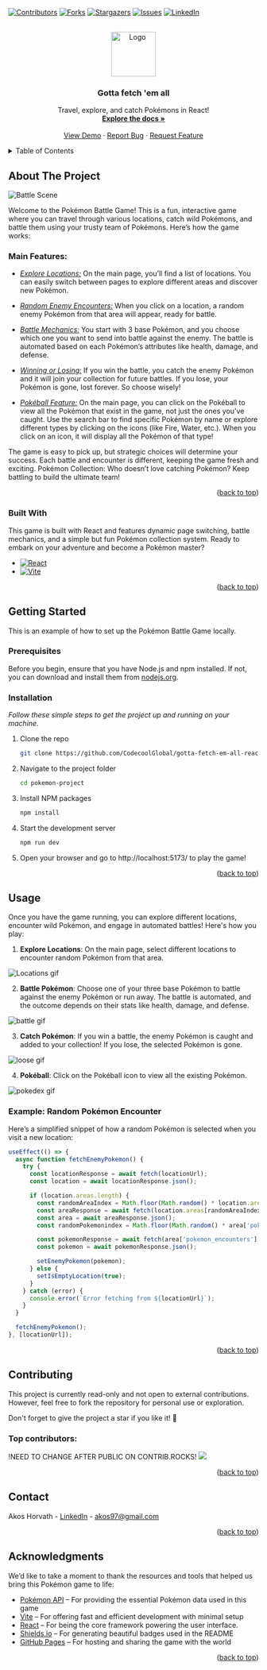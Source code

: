 <a id="readme-top"></a>

[![Contributors][contributors-shield]][contributors-url]
[![Forks][forks-shield]][forks-url]
[![Stargazers][stars-shield]][stars-url]
[![Issues][issues-shield]][issues-url]
[![LinkedIn][linkedin-shield]][linkedin-url]

<!-- PROJECT LOGO -->
<br />
<div align="center">
  <a href="https://github.com/CodecoolGlobal/gotta-fetch-em-all-react-Akoss08">
    <img src="pokemon-project/public/images/mewtwo.jpg" alt="Logo" width="90" height="90">
  </a>

  <h3 align="center">Gotta fetch 'em all</h3>

  <p align="center">
    Travel, explore, and catch Pokémons in React!
    <br />
    <a href="https://github.com/CodecoolGlobal/gotta-fetch-em-all-react-Akoss08"><strong>Explore the docs »</strong></a>
    <br />
    <br />
    <a href="https://github.com/CodecoolGlobal/gotta-fetch-em-all-react-Akoss08">View Demo</a>
    &middot;
    <a href="https://github.com/CodecoolGlobal/gotta-fetch-em-all-react-Akoss08/issues/new?labels=bug&template=bug-report---.md">Report Bug</a>
    &middot;
    <a href="https://github.com/CodecoolGlobal/gotta-fetch-em-all-react-Akoss08/issues/new?labels=enhancement&template=feature-request---.md">Request Feature</a>
  </p>
</div>

<!-- TABLE OF CONTENTS -->
<details>
  <summary>Table of Contents</summary>
  <ol>
    <li>
      <a href="#about-the-project">About The Project</a>
      <ul>
        <li><a href="#main-features">Main Features</a></li>
        <li><a href="#built-with">Built With</a></li>
      </ul>
    </li>
    <li>
      <a href="#getting-started">Getting Started</a>
      <ul>
        <li><a href="#prerequisites">Prerequisites</a></li>
        <li><a href="#installation">Installation</a></li>
      </ul>
    </li>
    <li>
    <a href="#usage">Usage</a>
      <ul>
        <li><a href="#example-random-pokémon-encounter">Example</a></li>
      </ul>
    </li>
    <li><a href="#contributing">Contributing</a></li>
    <li><a href="#contact">Contact</a></li>
    <li><a href="#acknowledgments">Acknowledgments</a></li>
  </ol>
</details>

<!-- ABOUT THE PROJECT -->

## About The Project

![Battle Scene][battlescene-screenshoot]

Welcome to the Pokémon Battle Game! This is a fun, interactive game where you can travel through various locations, catch wild Pokémons, and battle them using your trusty team of Pokémons. Here’s how the game works:

### Main Features:

- <u><i>Explore Locations:</i></u> On the main page, you’ll find a list of locations. You can easily switch between pages to explore different areas and discover new Pokémon.

- <u><i>Random Enemy Encounters:</u></i> When you click on a location, a random enemy Pokémon from that area will appear, ready for battle.

- <u><i>Battle Mechanics:</u></i> You start with 3 base Pokémon, and you choose which one you want to send into battle against the enemy. The battle is automated based on each Pokémon’s attributes like health, damage, and defense.

- <u><i>Winning or Losing:</u></i> If you win the battle, you catch the enemy Pokémon and it will join your collection for future battles. If you lose, your Pokémon is gone, lost forever. So choose wisely!

- <u><i>Pokéball Feature:</u></i> On the main page, you can click on the Pokéball to view all the Pokémon that exist in the game, not just the ones you’ve caught. Use the search bar to find specific Pokémon by name or explore different types by clicking on the icons (like Fire, Water, etc.). When you click on an icon, it will display all the Pokémon of that type!

The game is easy to pick up, but strategic choices will determine your success. Each battle and encounter is different, keeping the game fresh and exciting.
Pokémon Collection: Who doesn’t love catching Pokémon? Keep battling to build the ultimate team!

<p align="right">(<a href="#readme-top">back to top</a>)</p>

### Built With

This game is built with React and features dynamic page switching, battle mechanics, and a simple but fun Pokémon collection system. Ready to embark on your adventure and become a Pokémon master?

- [![React][React.js]][React-url]
- [![Vite][Vite.js]][Vite-url]

<p align="right">(<a href="#readme-top">back to top</a>)</p>

<!-- GETTING STARTED -->

## Getting Started

This is an example of how to set up the Pokémon Battle Game locally.

### Prerequisites

Before you begin, ensure that you have Node.js and npm installed. If not, you can download and install them from <a href="https://nodejs.org/en/download">nodejs.org</a>.

### Installation

_Follow these simple steps to get the project up and running on your machine._

1. Clone the repo
   ```sh
   git clone https://github.com/CodecoolGlobal/gotta-fetch-em-all-react-Akoss08.git
   ```
2. Navigate to the project folder
   ```sh
   cd pokemon-project
   ```
3. Install NPM packages
   ```sh
   npm install
   ```
4. Start the development server
   ```sh
   npm run dev
   ```
5. Open your browser and go to http://localhost:5173/ to play the game!

<p align="right">(<a href="#readme-top">back to top</a>)</p>

<!-- USAGE EXAMPLES -->

## Usage

Once you have the game running, you can explore different locations, encounter wild Pokémon, and engage in automated battles! Here's how you play:

1. **Explore Locations**: On the main page, select different locations to encounter random Pokémon from that area.

![Locations gif][locations-gif]

2. **Battle Pokémon**: Choose one of your three base Pokémon to battle against the enemy Pokémon or run away. The battle is automated, and the outcome depends on their stats like health, damage, and defense.

![battle gif][battle-gif]

3. **Catch Pokémon**: If you win a battle, the enemy Pokémon is caught and added to your collection! If you lose, the selected Pokémon is gone.

![loose gif][loose-gif]

4. **Pokéball**: Click on the Pokéball icon to view all the existing Pokémon.

![pokedex gif][pokedex-gif]

### Example: Random Pokémon Encounter

Here’s a simplified snippet of how a random Pokémon is selected when you visit a new location:

```js
useEffect(() => {
  async function fetchEnemyPokemon() {
    try {
      const locationResponse = await fetch(locationUrl);
      const location = await locationResponse.json();

      if (location.areas.length) {
        const randomAreaIndex = Math.floor(Math.random() * location.areas.length);
        const areaResponse = await fetch(location.areas[randomAreaIndex].url);
        const area = await areaResponse.json();
        const randomPokemonindex = Math.floor(Math.random() * area['pokemon_encounters'].length);

        const pokemonResponse = await fetch(area['pokemon_encounters'][randomPokemonindex].pokemon.url);
        const pokemon = await pokemonResponse.json();

        setEnemyPokemon(pokemon);
      } else {
        setIsEmptyLocation(true);
      }
    } catch (error) {
      console.error(`Error fetching from ${locationUrl}`);
    }
  }

  fetchEnemyPokemon();
}, [locationUrl]);
```

<p align="right">(<a href="#readme-top">back to top</a>)</p>

<!-- CONTRIBUTING -->

## Contributing

This project is currently read-only and not open to external contributions.
However, feel free to fork the repository for personal use or exploration.

Don't forget to give the project a star if you like it! 🌟

### Top contributors:

!NEED TO CHANGE AFTER PUBLIC ON CONTRIB.ROCKS!
<a href="https://github.com/CodecoolGlobal/gotta-fetch-em-all-react-Akoss08/graphs/contributors">
<img src="https://contrib.rocks/image?repo=MAdem01/el-proyecte-grande-sprint-1" />
</a>

<p align="right">(<a href="#readme-top">back to top</a>)</p>

<!-- CONTACT -->

## Contact

Akos Horvath - [LinkedIn](https://www.linkedin.com/in/akos-horvath97/) - akos97@gmail.com

<p align="right">(<a href="#readme-top">back to top</a>)</p>

<!-- ACKNOWLEDGMENTS -->

## Acknowledgments

We’d like to take a moment to thank the resources and tools that helped us bring this Pokémon game to life:

- [Pokémon API](https://pokeapi.co/) – For providing the essential Pokémon data used in this game
- [Vite](https://vite.dev/) – For offering fast and efficient development with minimal setup
- [React](https://react.dev/) – For being the core framework powering the user interface.
- [Shields.io](https://shields.io) – For generating beautiful badges used in the README
- [GitHub Pages](https://pages.github.com) – For hosting and sharing the game with the world

<p align="right">(<a href="#readme-top">back to top</a>)</p>

<!-- MARKDOWN LINKS & IMAGES -->
<!-- https://www.markdownguide.org/basic-syntax/#reference-style-links -->

[contributors-shield]: https://img.shields.io/github/contributors/CodecoolGlobal/gotta-fetch-em-all-react-Akoss08.svg?style=for-the-badge
[contributors-url]: https://github.com/CodecoolGlobal/gotta-fetch-em-all-react-Akoss08/graphs/contributors
[forks-shield]: https://img.shields.io/github/forks/CodecoolGlobal/gotta-fetch-em-all-react-Akoss08.svg?style=for-the-badge
[forks-url]: https://github.com/CodecoolGlobal/gotta-fetch-em-all-react-Akoss08/network/members
[stars-shield]: https://img.shields.io/github/stars/CodecoolGlobal/gotta-fetch-em-all-react-Akoss08.svg?style=for-the-badge
[stars-url]: https://github.com/CodecoolGlobal/gotta-fetch-em-all-react-Akoss08/stargazers
[issues-shield]: https://img.shields.io/github/issues/CodecoolGlobal/gotta-fetch-em-all-react-Akoss08.svg?style=for-the-badge
[issues-url]: https://github.com/CodecoolGlobal/gotta-fetch-em-all-react-Akoss08/issues
[linkedin-shield]: https://img.shields.io/badge/-LinkedIn-black.svg?style=for-the-badge&logo=linkedin&colorB=555
[linkedin-url]: https://www.linkedin.com/in/akos-horvath97/
[battlescene-screenshoot]: /pokemon-project/public/images/battlescene.png
[React.js]: https://img.shields.io/badge/React-20232A?style=for-the-badge&logo=react&logoColor=61DAFB
[React-url]: https://reactjs.org/
[Vite.js]: https://img.shields.io/badge/Vite-646CFF?style=for-the-badge&logo=vite&logoColor=white
[Vite-url]: https://vite.dev/
[locations-gif]: /pokemon-project/public/gifs/Untitled%20video%20-%20Made%20with%20Clipchamp.gif
[battle-gif]: /pokemon-project/public/gifs/Untitled%20video%20-%20Made%20with%20Clipchamp%20(1).gif
[loose-gif]: /pokemon-project/public/gifs/Untitled%20video%20-%20Made%20with%20Clipchamp%20(2).gif
[pokedex-gif]: /pokemon-project/public/gifs/Untitled%20video%20-%20Made%20with%20Clipchamp%20(3).gif
